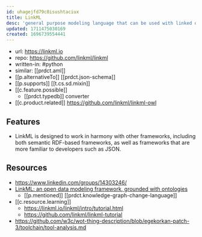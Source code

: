 ```yaml
---
id: uhagejfd79c8isushtaciux
title: LinkML
desc: 'general purpose modeling language that can be used with linked data, JSON, and other formalisms'
updated: 1711475030169
created: 1696739554441
---
```


- url: https://linkml.io
- repo:  https://github.com/linkml/linkml
- written-in: #python
- similar: [[prdct.aml]]
- [[p.alternativeTo]] [[prdct.json-schema]]
- [[p.supports]] [[t.cs.sd.mixin]]
- [[c.feature.possible]] 
  - [[prdct.typedb]] converter
- [[c.product.related]] https://github.com/linkml/linkml-owl

## Features

- LinkML is designed to work in harmony with other frameworks, including both semantic RDF-based frameworks, as well as frameworks that are more familiar to developers such as JSON.

## Resources

- https://www.linkedin.com/groups/14303246/
- [LinkML: an open data modeling framework, grounded with ontologies](https://lnkd.in/gZv2TU6E)
  - [[p.mentioned]] [[prdct.knowledge-graph-change-language]]
- [[c.resource.learning]] 
  - https://linkml.io/linkml/intro/tutorial.html
  - https://github.com/linkml/linkml-tutorial
- https://github.com/w3c/wot-thing-description/blob/egekorkan-patch-3/toolchain/tool-analysis.md